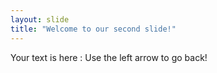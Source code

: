 ```yaml
---
layout: slide
title: "Welcome to our second slide!"
---
```

Your text is here :
Use the left arrow to go back!
